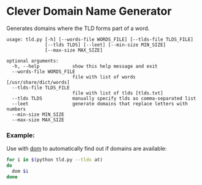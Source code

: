 # Clever Domain Name Generator

Generates domains where the TLD forms part of a word.


```
usage: tld.py [-h] [--words-file WORDS_FILE] [--tlds-file TLDS_FILE]
              [--tlds TLDS] [--leet] [--min-size MIN_SIZE]
              [--max-size MAX_SIZE]

optional arguments:
  -h, --help            show this help message and exit
  --words-file WORDS_FILE
                        file with list of words [/usr/share/dict/words]
  --tlds-file TLDS_FILE
                        file with list of tlds [tlds.txt]
  --tlds TLDS           manually specify tlds as comma-separated list
  --leet                generate domains that replace letters with numbers
  --min-size MIN_SIZE
  --max-size MAX_SIZE
```

### Example:

Use with [dom](https://github.com/zachwill/dom/) to automatically find out if
domains are available:

```bash
for i in $(python tld.py --tlds at)
do
  dom $i
done
```
